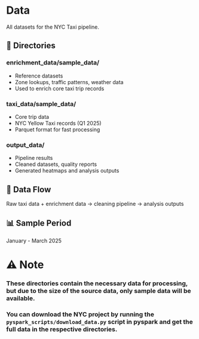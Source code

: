 # Data
All datasets for the NYC Taxi pipeline.

## 📂 Directories
### enrichment_data/sample_data/ 
 - Reference datasets
 - Zone lookups, traffic patterns, weather data
 - Used to enrich core taxi trip records

### taxi_data/sample_data/
 - Core trip data
 - NYC Yellow Taxi records (Q1 2025)
 - Parquet format for fast processing

### output_data/
 - Pipeline results
 - Cleaned datasets, quality reports
 - Generated heatmaps and analysis outputs

## 🔄 Data Flow
Raw taxi data + enrichment data → cleaning pipeline → analysis outputs

## 📊 Sample Period
January - March 2025

# ⚠️ Note
### These directories contain the necessary data for processing, but due to the size of the source data, only sample data will be available. 
### You can download the NYC project by running the `pyspark_scripts/download_data.py` script in pyspark and get the full data in the respective directories.

